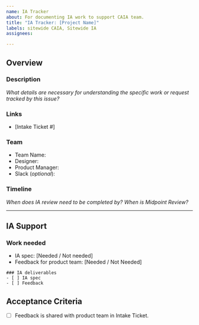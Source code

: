 ```yaml
---
name: IA Tracker
about: For documenting IA work to support CAIA team.
title: "IA Tracker: [Project Name]"
labels: sitewide CAIA, Sitewide IA
assignees: 

---
```


## Overview

### Description
_What details are necessary for understanding the specific work or request tracked by this issue?_

### Links

- [Intake Ticket #]

### Team

- Team Name:
- Designer:
- Product Manager:
- Slack (_optional_): 

### Timeline
_When does IA review need to be completed by? When is Midpoint Review?_

---

## IA Support

### Work needed

- IA spec: [Needed / Not needed]
- Feedback for product team: [Needed / Not Needed]

```[tasklist]
### IA deliverables
- [ ] IA spec
- [ ] Feedback
```

## Acceptance Criteria
- [ ] Feedback is shared with product team in Intake Ticket.

